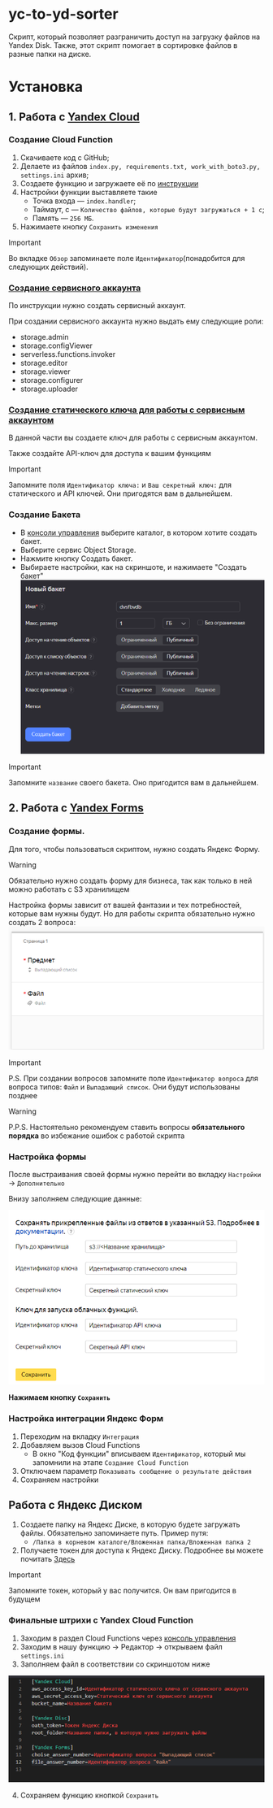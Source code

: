 # yc-to-yd-sorter
Скрипт, который позволяет разграничить доступ на загрузку файлов на Yandex Disk. Также, этот скрипт помогает в сортировке файлов в разные папки на диске.

# Установка

## 1. Работа с [Yandex Cloud](https://console.cloud.yandex.ru)
### Создание Cloud Function

1. Скачиваете код с GitHub;
2. Делаете из файлов `index.py, requirements.txt, work_with_boto3.py, settings.ini` архив;
3. Создаете функцию и загружаете её по [инструкции](https://cloud.yandex.ru/docs/functions/quickstart/create-function/python-function-quickstart)
4. Настройки функции выставляете такие
    - Точка входа — `index.handler`;
    - Таймаут, c — `Количество файлов, которые будут загружаться + 1 с`;
    - Память — `256 МБ`.
5. Нажимаете кнопку `Сохранить изменения`
> [!IMPORTANT]
> Во вкладке `Обзор` запоминаете поле `Идентификатор`(понадобится для следующих действий).

### [Создание сервисного аккаунта](https://cloud.yandex.ru/docs/iam/operations/sa/create)

По инструкции нужно создать сервисный аккаунт. 

При создании сервисного аккаунта нужно выдать ему следующие роли: 

- storage.admin
- storage.configViewer
- serverless.functions.invoker
- storage.editor
- storage.viewer
- storage.configurer
- storage.uploader

### [Создание статического ключа для работы с сервисным аккаунтом](https://cloud.yandex.ru/docs/iam/operations/sa/create-access-key)

В данной части вы создаете ключ для работы с сервисным аккаунтом.

Также создайте API-ключ для доступа к вашим функциям
> [!IMPORTANT]
> Запомните поля `Идентификатор ключа:` и `Ваш секретный ключ:` для статического и API ключей. Они пригодятся вам в дальнейшем.
  
### Создание Бакета

  - В [консоли управления]((https://console.cloud.yandex.ru)) выберите каталог, в котором хотите создать бакет.
  - Выберите сервис Object Storage.
  - Нажмите кнопку Создать бакет.
  - Выбираете настройки, как на скриншоте, и нажимаете "Создать бакет"
  ![image](docs/images/bucket_screen.png)
> [!IMPORTANT]
> Запомните `название` своего бакета. Оно пригодится вам в дальнейшем.


## 2. Работа с [Yandex Forms](https://forms.yandex.ru/cloud/admin)

### Создание формы.

Для того, чтобы пользоваться скриптом, нужно создать Яндекс Форму.<br />

> [!WARNING]
> Обязательно нужно создать форму для бизнеса, так как только в ней можно работать с S3 хранилищем

Настройка формы зависит от вашей фантазии и тех потребностей, которые вам нужны будут. Но для работы скрипта обязательно нужно создать 2 вопроса:
![image](docs/images/form_screen.png)

> [!IMPORTANT]
> P.S. При создании вопросов запомните поле `Идентификатор вопроса` для вопроса типов: `Файл` и `Выпадающий список`. Они будут использованы позднее<br />

> [!WARNING]
> P.P.S. Настоятельно рекомендуем ставить вопросы **обязательного порядка** во избежание ошибок с работой скрипта
 
### Настройка формы

После выстраивания своей формы нужно перейти во вкладку `Настройки` -> `Дополнительно`

Внизу заполняем следующие данные:

![image](docs/images/form_setting_screen.png)

**Нажимаем кнопку `Сохранить`**

### Настройка интеграции Яндекс Форм

1. Переходим на вкладку `Интеграция`
2. Добавляем вызов Cloud Functions
    - В окно "Код функции" вписываем `Идентификатор`, который мы запомнили на этапе `Создание Cloud Function`
3. Отключаем параметр `Показывать сообщение о результате действия`
4. Сохраняем настройки

## Работа с Яндекс Диском
1. Создаете папку на Яндекс Диске, в которую будете загружать файлы. Обязательно запоминаете путь. Пример путя:
    - `/Папка в корневом каталоге/Вложенная папка/Вложенная папка 2`
2. Получаете токен для доступа к Яндекс Диску. Подробнее вы можете почитать [Здесь](https://yandex.ru/dev/disk/api/concepts/quickstart.html#quickstart__oauth)
> [!IMPORTANT]
> Запомните токен, который у вас получится. Он вам пригодится в будущем

### Финальные штрихи с Yandex Cloud Function
1. Заходим в раздел Cloud Functions через [консоль управления](https://console.cloud.yandex.ru)
2. Заходим в нашу функцию -> Редактор -> открываем файл `settings.ini`
3. Заполняем файл в соответствии со скриншотом ниже

![image](docs/images/settings_screen.png)

4. Сохраняем функцию кнопкой `Сохранить`
